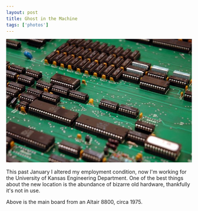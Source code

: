 ```yaml
---
layout: post
title: Ghost in the Machine
tags: ['photos']
---
```


![Altair :: Nikon D70 : 1/12s : f/4.5 : ISO 200](/media/2005/02/altair8800.jpg)

This past January I altered my employment condition, now I'm working
for the University of Kansas Engineering Department. One of the best
things about the new location is the abundance of bizarre old hardware,
thankfully it's not in use.

Above is the main board from an Altair 8800, circa 1975.

